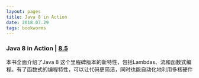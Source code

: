 ```yaml
---
layout: pages
title: Java 8 in Action
date: 2018.07.29
tags: bookworms
---
```


### Java 8 in Action | [8.5](https://book.douban.com/subject/25912747/)

本书全面介绍了Java 8 这个里程碑版本的新特性，包括Lambdas、流和函数式编程。有了函数式的编程特性，可以让代码更简洁，同时也能自动化地利用多核硬件
